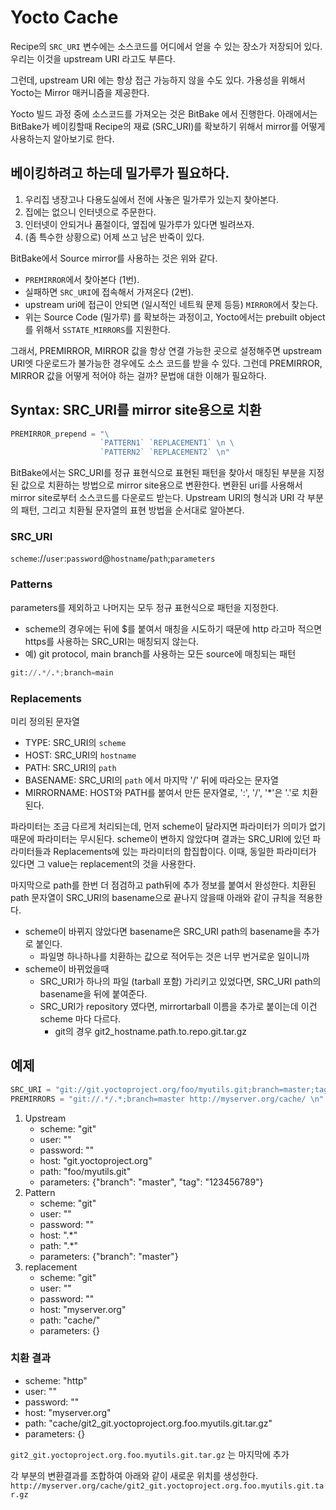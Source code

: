# Yocto Cache

Recipe의 `SRC_URI` 변수에는 소스코드를 어디에서 얻을 수 있는 장소가 저장되어 있다. 
우리는 이것을 upstream URI 라고도 부른다.

그런데, upstream URI 에는 항상 접근 가능하지 않을 수도 있다.
가용성을 위해서 Yocto는 Mirror 매커니즘을 제공한다.

Yocto 빌드 과정 중에 소스코드를 가져오는 것은 BitBake 에서 진행한다.
아래에서는 BitBake가 베이킹할때 Recipe의 재료 (SRC_URI)를 확보하기 위해서
mirror를 어떻게 사용하는지 알아보기로 한다.

## 베이킹하려고 하는데 밀가루가 필요하다.
1. 우리집 냉장고나 다용도실에서 전에 사놓은 밀가루가 있는지 찾아본다.
2. 집에는 없으니 인터넷으로 주문한다.
3. 인터넷이 안되거나 품절이다, 옆집에 밀가루가 있다면 빌려쓰자.
4. (좀 특수한 상황으로) 어제 쓰고 남은 반죽이 있다.

BitBake에서 Source mirror를 사용하는 것은 위와 같다. 
* `PREMIRROR`에서 찾아본다 (1번). 
* 실패하면 `SRC_URI`에 접속해서 가져온다 (2번). 
* upstream uri에 접근이 안되면 (일시적인 네트웍 문제 등등) `MIRROR`에서 찾는다.
* 위는 Source Code (밀가루) 를 확보하는 과정이고, Yocto에서는 prebuilt object를 위해서 `SSTATE_MIRRORS`를 지원한다.

그래서, PREMIRROR, MIRROR 값을 항상 연결 가능한 곳으로 설정해주면 upstream URI엣 다운로드가 불가능한 경우에도 소스 코드를 받을 수 있다.
그런데 PREMIRROR, MIRROR 값을 어떻게 적어야 하는 걸까?
문법애 대한 이해가 필요하다.

## Syntax: SRC_URI를 mirror site용으로 치환

```python
PREMIRROR_prepend = "\
                    `PATTERN1` `REPLACEMENT1` \n \
                    `PATTERN2` `REPLACEMENT2` \n"
```

BitBake에서는 SRC_URI를 정규 표현식으로 표현된 패턴을 찾아서 매칭된 부분을 지정된 값으로 치환하는 방법으로 mirror site용으로 변환한다.
변환된 uri를 사용해서 mirror site로부터 소스코드를 다운로드 받는다. 
Upstream URI의 형식과 URI 각 부분의 패턴, 그리고 치환될 문자열의 표현 방법을 순서대로 알아본다. 

### SRC_URI

`scheme`://`user`:`password`@`hostname`/`path`;`parameters`

### Patterns
parameters를 제외하고 나머지는 모두 정규 표현식으로 패턴을 지정한다.
* scheme의 경우에는 뒤에 $를 붙여서 매칭을 시도하기 때문에 http 라고마 적으면 https를 사용하는 SRC_URI는 매칭되지 않는다.
* 예) git protocol, main branch를 사용하는 모든 source에 매칭되는 패턴
```python
git://.*/.*;branch=main
```

### Replacements
미리 정의된 문자열
* TYPE: SRC_URI의 `scheme`
* HOST: SRC_URI의 `hostname`
* PATH: SRC_URI의 `path`
* BASENAME: SRC_URI의 `path` 에서 마지막 '/' 뒤에 따라오는 문자열
* MIRRORNAME: HOST와 PATH를 붙여서 만든 문자열로, ':', '/', '*'은 '.'로 치환된다.

파라미터는 조금 다르게 처리되는데, 먼저 scheme이 달라지면 파라미터가 의미가 없기 때문에 파라미터는 무시된다.
scheme이 변하지 않았다며 결과는 SRC_URI에 있던 파라미터들과 Replacements에 있는 파라미터의 합집합이다.
이때, 동일한 파라미터가 있다면 그 value는 replacement의 것을 사용한다.

마지막으로 path를 한번 더 점검하고 path뒤에 추가 정보를 붙여서 완성한다. 
치환된 path 문자열이 SRC_URI의 basename으로 끝나지 않을때 아래와 같이 규칙을 적용한다.
* scheme이 바뀌지 않았다면 basename은 SRC_URI path의 basename을 추가로 붙인다.
  - 파일명 하나하나를 치환하는 값으로 적어두는 것은 너무 번거로운 일이니까
* scheme이 바뀌었을때
  - SRC_URI가 하나의 파일 (tarball 포함) 가리키고 있었다면, SRC_URI path의 basename을 뒤에 붙여준다.
  - SRC_URI가 repository 였다면, mirrortarball 이름을 추가로 붙이는데 이건 scheme 마다 다르다.  
    - git의 경우  git2_hostname.path.to.repo.git.tar.gz

## 예제
```python
SRC_URI = "git://git.yoctoproject.org/foo/myutils.git;branch=master;tag=123456789"
PREMIRRORS = "git://.*/.*;branch=master http://myserver.org/cache/ \n"
```
1. Upstream
     - scheme: "git"
     - user: ""
     - password: ""
     - host: "git.yoctoproject.org"
     - path: "foo/myutils.git"
     - parameters: {"branch": "master", "tag": "123456789"}
2. Pattern
     - scheme: "git"
     - user: ""
     - password: ""
     - host: ".*"
     - path: ".*"
     - parameters: {"branch": "master"}
3. replacement
     - scheme: "git"
     - user: ""
     - password: ""
     - host: "myserver.org"
     - path: "cache/"
     - parameters: {}


### 치환 결과
- scheme: "http"
- user: ""
- password: ""
- host: "myserver.org"
- path: "cache/git2_git.yoctoproject.org.foo.myutils.git.tar.gz"
- parameters: {}

`git2_git.yoctoproject.org.foo.myutils.git.tar.gz` 는 마지막에 추가

각 부분의 변환결과를 조합하여 아래와 같이 새로운 위치를 생성한다.
`http://myserver.org/cache/git2_git.yoctoproject.org.foo.myutils.git.tar.gz`



